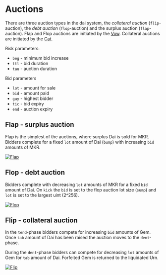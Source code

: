 # Auctions

There are three auction types in the dai system, the _collateral auction_ (`flip`-auction), the _debt auction_ (`flop`-auction) and the surplus auction (`flap`-auction). Flap and Flop auctions are initiated by the [Vow](https://github.com/makerdao/dss/wiki/Vow). Collateral auctions are initiated by the [Cat](https://github.com/makerdao/dss/wiki/Cat).

Risk parameters:

* `beg` - minimum bid increase
* `ttl` - bid duration
* `tau` - auction duration

Bid parameters

* `lot` - amount for sale
* `bid` - amount paid
* `guy` - highest bidder
* `tic` - bid expiry
* `end` - auction expiry

## Flap - surplus auction

Flap is the simplest of the auctions, where surplus Dai is sold for MKR. Bidders complete for a fixed `lot` amount of Dai (`bump`) with increasing `bid` amounts of MKR.

[![Flap](https://user-images.githubusercontent.com/5028/45409672-f465f280-b6c3-11e8-910a-5316a2b39309.png)](https://user-images.githubusercontent.com/5028/45409672-f465f280-b6c3-11e8-910a-5316a2b39309.png)

## Flop - debt auction

Bidders complete with decreasing `lot` amounts of MKR for a fixed `bid` amount of Dai. On `kick` the `bid` is set to the flop auction lot size (`sump`) and `lot` is set to the largest uint (2^256).

[![Flop](https://user-images.githubusercontent.com/5028/45409906-94bc1700-b6c4-11e8-9c11-06522211cc02.png)](https://user-images.githubusercontent.com/5028/45409906-94bc1700-b6c4-11e8-9c11-06522211cc02.png)

## Flip - collateral auction

In the `tend`-phase bidders compete for increasing `bid` amounts of Gem. Once `tab` amount of Dai has been raised the auction moves to the `dent`-phase. 

During the `dent`-phase bidders can compete for decreasing `lot` amounts of Gem for `tab` amount of Dai. Forfeited Gem is returned to the liquidated Urn.

[![Flip](https://user-images.githubusercontent.com/5028/45414249-04cf9a80-b6cf-11e8-8a30-9c55a74ed178.png)](https://user-images.githubusercontent.com/5028/45414249-04cf9a80-b6cf-11e8-8a30-9c55a74ed178.png)